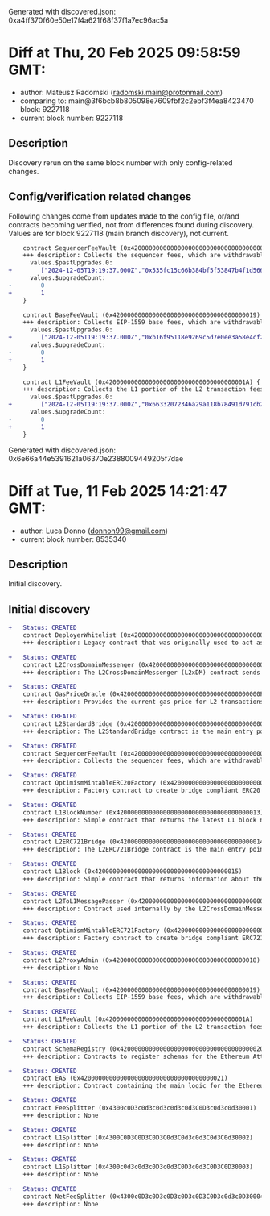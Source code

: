 Generated with discovered.json: 0xa4ff370f60e50e17f4a621f68f37f1a7ec96ac5a

# Diff at Thu, 20 Feb 2025 09:58:59 GMT:

- author: Mateusz Radomski (<radomski.main@protonmail.com>)
- comparing to: main@3f6bcb8b805098e7609fbf2c2ebf3f4ea8423470 block: 9227118
- current block number: 9227118

## Description

Discovery rerun on the same block number with only config-related changes.

## Config/verification related changes

Following changes come from updates made to the config file,
or/and contracts becoming verified, not from differences found during
discovery. Values are for block 9227118 (main branch discovery), not current.

```diff
    contract SequencerFeeVault (0x4200000000000000000000000000000000000011) {
    +++ description: Collects the sequencer fees, which are withdrawable to the FeesCollector on L1.
      values.$pastUpgrades.0:
+        ["2024-12-05T19:19:37.000Z","0x535fc15c66b384bf5f53847b4f1d5666a8a3a24f9e43f66854b1643b641312a8",["0x95Fc06E1F6330F2829f0622d6158F5b1E21597B0"]]
      values.$upgradeCount:
-        0
+        1
    }
```

```diff
    contract BaseFeeVault (0x4200000000000000000000000000000000000019) {
    +++ description: Collects EIP-1559 base fees, which are withdrawable to the FeesCollector on L1.
      values.$pastUpgrades.0:
+        ["2024-12-05T19:19:37.000Z","0xb16f95118e9269c5d7e0ee3a58e4cf22cb5a7e74c2ae7446b4419fd6855aa761",["0xeb82050BB91e4879E256E0cF9a7C4bD58916aa6e"]]
      values.$upgradeCount:
-        0
+        1
    }
```

```diff
    contract L1FeeVault (0x420000000000000000000000000000000000001A) {
    +++ description: Collects the L1 portion of the L2 transaction fees, which are withdrawable to the FeesCollector on L1.
      values.$pastUpgrades.0:
+        ["2024-12-05T19:19:37.000Z","0x66332072346a29a118b78491d791cb2abb2cea8f16e343b492e25f1ba9785406",["0xc1fB143b9dF08eB0612ABCA237Dfe3726da2ED15"]]
      values.$upgradeCount:
-        0
+        1
    }
```

Generated with discovered.json: 0x6e66a44e5391621a06370e2388009449205f7dae

# Diff at Tue, 11 Feb 2025 14:21:47 GMT:

- author: Luca Donno (<donnoh99@gmail.com>)
- current block number: 8535340

## Description

Initial discovery.

## Initial discovery

```diff
+   Status: CREATED
    contract DeployerWhitelist (0x4200000000000000000000000000000000000002)
    +++ description: Legacy contract that was originally used to act as a whitelist of addresses allowed to the Optimism network. Fully unused and deprecated since the Bedrock upgrade.
```

```diff
+   Status: CREATED
    contract L2CrossDomainMessenger (0x4200000000000000000000000000000000000007)
    +++ description: The L2CrossDomainMessenger (L2xDM) contract sends messages from L2 to L1, and relays messages from L1 onto L2 with a system tx. In the event that a message sent from L2 to L1 is rejected for exceeding the L1 gas limit, it can be resubmitted via this contract’s replay function.
```

```diff
+   Status: CREATED
    contract GasPriceOracle (0x420000000000000000000000000000000000000F)
    +++ description: Provides the current gas price for L2 transactions.
```

```diff
+   Status: CREATED
    contract L2StandardBridge (0x4200000000000000000000000000000000000010)
    +++ description: The L2StandardBridge contract is the main entry point to deposit or withdraw ERC20 tokens from L2 to L1. This contract can store any token.
```

```diff
+   Status: CREATED
    contract SequencerFeeVault (0x4200000000000000000000000000000000000011)
    +++ description: Collects the sequencer fees, which are withdrawable to the FeesCollector on L1.
```

```diff
+   Status: CREATED
    contract OptimismMintableERC20Factory (0x4200000000000000000000000000000000000012)
    +++ description: Factory contract to create bridge compliant ERC20 IOU token representations of bridged L1 ERC20 tokens.
```

```diff
+   Status: CREATED
    contract L1BlockNumber (0x4200000000000000000000000000000000000013)
    +++ description: Simple contract that returns the latest L1 block number.
```

```diff
+   Status: CREATED
    contract L2ERC721Bridge (0x4200000000000000000000000000000000000014)
    +++ description: The L2ERC721Bridge contract is the main entry point to deposit or withdraw ERC721 tokens from L2 to L1. This contract can store any token.
```

```diff
+   Status: CREATED
    contract L1Block (0x4200000000000000000000000000000000000015)
    +++ description: Simple contract that returns information about the latest L1 block, which is derived permissionlessly from the L1 chain.
```

```diff
+   Status: CREATED
    contract L2ToL1MessagePasser (0x4200000000000000000000000000000000000016)
    +++ description: Contract used internally by the L2CrossDomainMessenger to send messages to L1, including withdrawals. It can also be used directly as a low-level interface.
```

```diff
+   Status: CREATED
    contract OptimismMintableERC721Factory (0x4200000000000000000000000000000000000017)
    +++ description: Factory contract to create bridge compliant ERC721 IOU token representations of bridged L1 ERC721 tokens.
```

```diff
+   Status: CREATED
    contract L2ProxyAdmin (0x4200000000000000000000000000000000000018)
    +++ description: None
```

```diff
+   Status: CREATED
    contract BaseFeeVault (0x4200000000000000000000000000000000000019)
    +++ description: Collects EIP-1559 base fees, which are withdrawable to the FeesCollector on L1.
```

```diff
+   Status: CREATED
    contract L1FeeVault (0x420000000000000000000000000000000000001A)
    +++ description: Collects the L1 portion of the L2 transaction fees, which are withdrawable to the FeesCollector on L1.
```

```diff
+   Status: CREATED
    contract SchemaRegistry (0x4200000000000000000000000000000000000020)
    +++ description: Contracts to register schemas for the Ethereum Attestation Service (EAS).
```

```diff
+   Status: CREATED
    contract EAS (0x4200000000000000000000000000000000000021)
    +++ description: Contract containing the main logic for the Ethereum Attestation Service (EAS).
```

```diff
+   Status: CREATED
    contract FeeSplitter (0x4300c0D3c0d3c0d3c0d3c0d3C0D3c0d3c0d30001)
    +++ description: None
```

```diff
+   Status: CREATED
    contract L1Splitter (0x4300C0D3C0D3C0D3C0d3C0d3c0d3C0d3C0d30002)
    +++ description: None
```

```diff
+   Status: CREATED
    contract L1Splitter (0x4300c0d3c0d3c0D3c0d3C0D3c0d3C0D3C0D30003)
    +++ description: None
```

```diff
+   Status: CREATED
    contract NetFeeSplitter (0x4300c0D3c0D3c0D3c0D3c0D3C0D3c0d3c0D30004)
    +++ description: None
```
